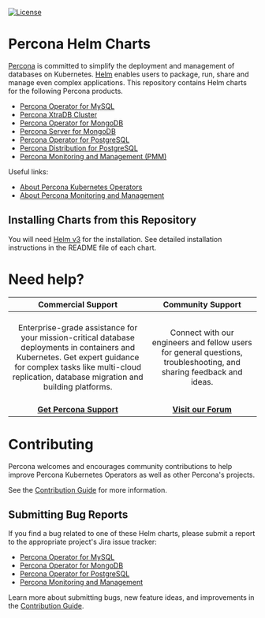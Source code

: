 [![License](https://img.shields.io/badge/License-Apache%202.0-blue.svg)](https://opensource.org/licenses/Apache-2.0)

# Percona Helm Charts

[Percona](https://www.percona.com/) is committed to simplify the deployment and management of databases on Kubernetes. [Helm](https://helm.sh/) enables users to package, run, share and manage even complex applications.
This repository contains Helm charts for the following Percona products.

* [Percona Operator for MySQL](charts/pxc-operator/)
* [Percona XtraDB Cluster](charts/pxc-db/)
* [Percona Operator for MongoDB](charts/psmdb-operator/)
* [Percona Server for MongoDB](charts/psmdb-db/)
* [Percona Operator for PostgreSQL](charts/pg-operator/)
* [Percona Distribution for PostgreSQL](charts/pg-db/)
* [Percona Monitoring and Management (PMM)](charts/pmm/)

Useful links:
* [About Percona Kubernetes Operators](https://www.percona.com/software/percona-kubernetes-operators)
* [About Percona Monitoring and Management](https://www.percona.com/software/database-tools/percona-monitoring-and-management)

## Installing Charts from this Repository

You will need [Helm v3](https://github.com/helm/helm) for the installation. See detailed installation instructions in the README file of each chart.

# Need help?

**Commercial Support**  | **Community Support** |
:-: | :-: |
| <br/>Enterprise-grade assistance for your mission-critical database deployments in containers and Kubernetes. Get expert guidance for complex tasks like multi-cloud replication, database migration and building platforms.<br/><br/>  | <br/>Connect with our engineers and fellow users for general questions, troubleshooting, and sharing feedback and ideas.<br/><br/>  | 
| **[Get Percona Support](https://hubs.ly/Q02ZTHbG0)** | **[Visit our Forum](https://forums.percona.com/)** |

# Contributing

Percona welcomes and encourages community contributions to help improve Percona Kubernetes Operators as well as other Percona's projects.

See the [Contribution Guide](CONTRIBUTING.md) for more information.

## Submitting Bug Reports

If you find a bug related to one of these Helm charts, please submit a report to the appropriate project's Jira issue tracker:

* [Percona Operator for MySQL](https://jira.percona.com/projects/K8SPXC)
* [Percona Operator for MongoDB](https://jira.percona.com/projects/K8SPSMDB)
* [Percona Operator for PostgreSQL](https://jira.percona.com/projects/K8SPG)
* [Percona Monitoring and Management](https://jira.percona.com/projects/PMM)

Learn more about submitting bugs, new feature ideas, and improvements in the [Contribution Guide](CONTRIBUTING.md).

